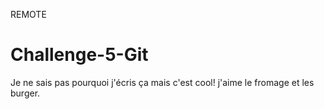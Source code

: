 REMOTE
# Challenge-5-Git

Je ne sais pas pourquoi j'écris ça mais c'est cool!
j'aime le fromage et les burger.
